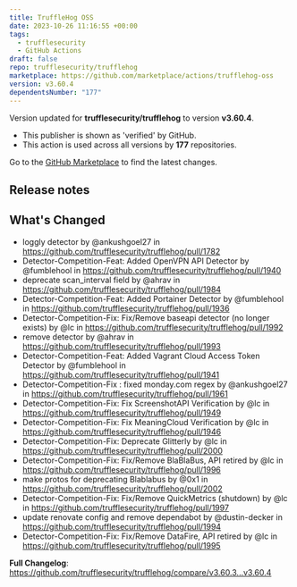 ```yaml
---
title: TruffleHog OSS
date: 2023-10-26 11:16:55 +00:00
tags:
  - trufflesecurity
  - GitHub Actions
draft: false
repo: trufflesecurity/trufflehog
marketplace: https://github.com/marketplace/actions/trufflehog-oss
version: v3.60.4
dependentsNumber: "177"
---
```



Version updated for **trufflesecurity/trufflehog** to version **v3.60.4**.
- This publisher is shown as 'verified' by GitHub.
- This action is used across all versions by **177** repositories.

Go to the [GitHub Marketplace](https://github.com/marketplace/actions/trufflehog-oss) to find the latest changes.

## Release notes

## What's Changed
* loggly detector by @ankushgoel27 in https://github.com/trufflesecurity/trufflehog/pull/1782
* Detector-Competition-Feat: Added OpenVPN API Detector by @fumblehool in https://github.com/trufflesecurity/trufflehog/pull/1940
* deprecate scan_interval field by @ahrav in https://github.com/trufflesecurity/trufflehog/pull/1984
* Detector-Competition-Feat: Added Portainer Detector by @fumblehool in https://github.com/trufflesecurity/trufflehog/pull/1936
* Detector-Competition-Fix: Fix/Remove baseapi detector (no longer exists) by @lc in https://github.com/trufflesecurity/trufflehog/pull/1992
* remove detector by @ahrav in https://github.com/trufflesecurity/trufflehog/pull/1993
* Detector-Competition-Feat: Added Vagrant Cloud Access Token Detector by @fumblehool in https://github.com/trufflesecurity/trufflehog/pull/1941
* Detector-Competition-Fix : fixed monday.com regex by @ankushgoel27 in https://github.com/trufflesecurity/trufflehog/pull/1961
* Detector-Competition-Fix: Fix ScreenshotAPI Verification by @lc in https://github.com/trufflesecurity/trufflehog/pull/1949
* Detector-Competition-Fix: Fix MeaningCloud Verification by @lc in https://github.com/trufflesecurity/trufflehog/pull/1946
* Detector-Competition-Fix: Deprecate Glitterly by @lc in https://github.com/trufflesecurity/trufflehog/pull/2000
* Detector-Competition-Fix: Fix/Remove BlaBlaBus, API retired by @lc in https://github.com/trufflesecurity/trufflehog/pull/1996
* make protos for deprecating Blablabus by @0x1 in https://github.com/trufflesecurity/trufflehog/pull/2002
* Detector-Competition-Fix: Fix/Remove QuickMetrics (shutdown) by @lc in https://github.com/trufflesecurity/trufflehog/pull/1997
* update renovate config and remove dependabot by @dustin-decker in https://github.com/trufflesecurity/trufflehog/pull/1994
* Detector-Competition-Fix: Fix/Remove DataFire, API retired by @lc in https://github.com/trufflesecurity/trufflehog/pull/1995


**Full Changelog**: https://github.com/trufflesecurity/trufflehog/compare/v3.60.3...v3.60.4
